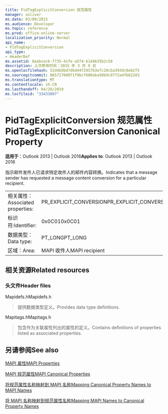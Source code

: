 ```yaml
---
title: PidTagExplicitConversion 规范属性
manager: soliver
ms.date: 03/09/2015
ms.audience: Developer
ms.topic: reference
ms.prod: office-online-server
localization_priority: Normal
api_name:
- PidTagExplicitConversion
api_type:
- HeaderDef
ms.assetid: 8aabcec6-f735-41fe-a5f4-61d4635b2c58
description: 上次修改时间：2015 年 3 月 9 日
ms.openlocfilehash: 52d4bdbd7dbd44f2957b3efc20cba393dc0eb2f5
ms.sourcegitcommit: 8657170d071f9bcf680aba50b9c07f2a4fb82283
ms.translationtype: MT
ms.contentlocale: zh-CN
ms.lasthandoff: 04/28/2019
ms.locfileid: "33433897"
---
```

# <a name="pidtagexplicitconversion-canonical-property"></a><span data-ttu-id="bc85f-103">PidTagExplicitConversion 规范属性</span><span class="sxs-lookup"><span data-stu-id="bc85f-103">PidTagExplicitConversion Canonical Property</span></span>

  
  
<span data-ttu-id="bc85f-104">**适用于**：Outlook 2013 | Outlook 2016</span><span class="sxs-lookup"><span data-stu-id="bc85f-104">**Applies to**: Outlook 2013 | Outlook 2016</span></span> 
  
<span data-ttu-id="bc85f-105">指示邮件发件人已请求特定收件人的邮件内容转换。</span><span class="sxs-lookup"><span data-stu-id="bc85f-105">Indicates that a message sender has requested a message content conversion for a particular recipient.</span></span>
  
|||
|:-----|:-----|
|<span data-ttu-id="bc85f-106">相关属性：</span><span class="sxs-lookup"><span data-stu-id="bc85f-106">Associated properties:</span></span>  <br/> |<span data-ttu-id="bc85f-107">PR_EXPLICIT_CONVERSION</span><span class="sxs-lookup"><span data-stu-id="bc85f-107">PR_EXPLICIT_CONVERSION</span></span>  <br/> |
|<span data-ttu-id="bc85f-108">标识符:</span><span class="sxs-lookup"><span data-stu-id="bc85f-108">Identifier:</span></span>  <br/> |<span data-ttu-id="bc85f-109">0x0C01</span><span class="sxs-lookup"><span data-stu-id="bc85f-109">0x0C01</span></span>  <br/> |
|<span data-ttu-id="bc85f-110">数据类型：</span><span class="sxs-lookup"><span data-stu-id="bc85f-110">Data type:</span></span>  <br/> |<span data-ttu-id="bc85f-111">PT_LONG</span><span class="sxs-lookup"><span data-stu-id="bc85f-111">PT_LONG</span></span>  <br/> |
|<span data-ttu-id="bc85f-112">区域：</span><span class="sxs-lookup"><span data-stu-id="bc85f-112">Area:</span></span>  <br/> |<span data-ttu-id="bc85f-113">MAPI 收件人</span><span class="sxs-lookup"><span data-stu-id="bc85f-113">MAPI recipient</span></span>  <br/> |
   
## <a name="related-resources"></a><span data-ttu-id="bc85f-114">相关资源</span><span class="sxs-lookup"><span data-stu-id="bc85f-114">Related resources</span></span>

### <a name="header-files"></a><span data-ttu-id="bc85f-115">头文件</span><span class="sxs-lookup"><span data-stu-id="bc85f-115">Header files</span></span>

<span data-ttu-id="bc85f-116">Mapidefs.h</span><span class="sxs-lookup"><span data-stu-id="bc85f-116">Mapidefs.h</span></span>
  
> <span data-ttu-id="bc85f-117">提供数据类型定义。</span><span class="sxs-lookup"><span data-stu-id="bc85f-117">Provides data type definitions.</span></span>
    
<span data-ttu-id="bc85f-118">Mapitags.h</span><span class="sxs-lookup"><span data-stu-id="bc85f-118">Mapitags.h</span></span>
  
> <span data-ttu-id="bc85f-119">包含作为关联属性列出的属性的定义。</span><span class="sxs-lookup"><span data-stu-id="bc85f-119">Contains definitions of properties listed as associated properties.</span></span>
    
## <a name="see-also"></a><span data-ttu-id="bc85f-120">另请参阅</span><span class="sxs-lookup"><span data-stu-id="bc85f-120">See also</span></span>



[<span data-ttu-id="bc85f-121">MAPI 属性</span><span class="sxs-lookup"><span data-stu-id="bc85f-121">MAPI Properties</span></span>](mapi-properties.md)
  
[<span data-ttu-id="bc85f-122">MAPI 规范属性</span><span class="sxs-lookup"><span data-stu-id="bc85f-122">MAPI Canonical Properties</span></span>](mapi-canonical-properties.md)
  
[<span data-ttu-id="bc85f-123">将规范属性名称映射到 MAPI 名称</span><span class="sxs-lookup"><span data-stu-id="bc85f-123">Mapping Canonical Property Names to MAPI Names</span></span>](mapping-canonical-property-names-to-mapi-names.md)
  
[<span data-ttu-id="bc85f-124">将 MAPI 名称映射到规范属性名称</span><span class="sxs-lookup"><span data-stu-id="bc85f-124">Mapping MAPI Names to Canonical Property Names</span></span>](mapping-mapi-names-to-canonical-property-names.md)

